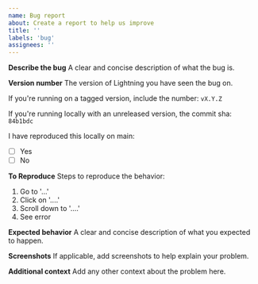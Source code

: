 ```yaml
---
name: Bug report
about: Create a report to help us improve
title: ''
labels: 'bug'
assignees: ''
---
```


**Describe the bug** A clear and concise description of what the bug is.

**Version number** The version of Lightning you have seen the bug on.

If you're running on a tagged version, include the number: `vX.Y.Z`

If you're running locally with an unreleased version, the commit sha: `84b1bdc`

I have reproduced this locally on main:

- [ ] Yes
- [ ] No

**To Reproduce** Steps to reproduce the behavior:

1. Go to '...'
2. Click on '....'
3. Scroll down to '....'
4. See error

**Expected behavior** A clear and concise description of what you expected to
happen.

**Screenshots** If applicable, add screenshots to help explain your problem.

**Additional context** Add any other context about the problem here.
